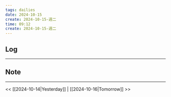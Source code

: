```yaml
---
tags: dailies  
date: 2024-10-15
create: 2024-10-15-週二
time: 09:12
create: 2024-10-15-週二
---
```

## Log
---


## Note
---


<< [[2024-10-14|Yesterday]] | [[2024-10-16|Tomorrow]] >>